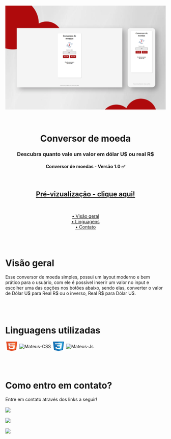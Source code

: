 <p align = "center">
  <img src = "conv_readme.png" alt = "mockup" />
</p>

<br>

<div align = "center">
<h1>Conversor de moeda</h1>
</div>

<h3 align = "center">
  Descubra quanto vale um valor em dólar U$ ou real R$
</h3>

<h4 align = "center">
	Conversor de moedas - Versão 1.0 ✅
</h4>
<br>
<h2 align = "center">
<a href="https://htmlpreview.github.io/?https://github.com/matealves/conversordemoeda/blob/main/index.html" target="_blank">Pré-vizualização - clique aqui!
</a> 
</h2>

<br>

<p align="center">
 <a href="#visao">• Visão geral</a> <br>
 <a href="#leng">• Linguagens</a> <br>
 <a href="#contato">• Contato</a>  
</p>
<br>
<br>

<div id="visao">
<h1>  Visão geral </h1>
Esse conversor de moeda simples, possui um layout moderno e bem prático para o usuário, com ele é possível inserir um valor no input e escolher uma das opções nos botões abaixo, sendo elas, converter o valor de Dólar U$ para Real R$ ou o inverso, Real R$ para Dólar U$.

</div>
<br>
<br>
<br>

<div id="leng">
<h1>  Linguagens utilizadas </h1>


 <img align="center" alt="Mateus-HTML" height="30" width="40" src="https://raw.githubusercontent.com/devicons/devicon/master/icons/html5/html5-original.svg">
  <img align="center" alt="Mateus-CSS" height="30" width="40" src="https://cdn.jsdelivr.net/gh/devicons/devicon/icons/sass/sass-original.svg">
    <img align="center" alt="Mateus-CSS" height="30" width="40" src="https://raw.githubusercontent.com/devicons/devicon/master/icons/css3/css3-original.svg">
  <img align="center" alt="Mateus-Js" height="30" width="40" src="https://cdn.jsdelivr.net/gh/devicons/devicon/icons/javascript/javascript-original.svg">

</div>
<br>
<br>
<br>

<div id="contato">
<h1> Como entro em contato? </h1>

Entre em contato através dos links a seguir!
<br>
<br>
<a href="https://www.linkedin.com/in/mateusalvesds/" target="_blank"><img src="https://img.shields.io/badge/-LinkedIn-%230077B5?style=for-the-badge&logo=linkedin&logoColor=white" target="_blank"></a>

<a href = "mailto:contatomateusalves@hotmail.com"><img src="https://img.shields.io/badge/Microsoft_Outlook-0078D4?style=for-the-badge&logo=microsoft-outlook&logoColor=white" target="_blank"></a>

<a href="https://api.whatsapp.com/send?phone=+5511966616365" target="_blank"><img src="https://img.shields.io/badge/WhatsApp-25D366?style=for-the-badge&logo=whatsapp&logoColor=white" target="_blank"></a>

</div>
<br>
<br>
<br>